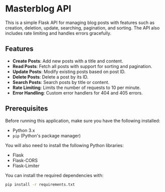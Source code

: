 # Masterblog API

This is a simple Flask API for managing blog posts with features such as creation, deletion, update, searching, pagination, and sorting. The API also includes rate limiting and handles errors gracefully.

## Features
- **Create Posts**: Add new posts with a title and content.
- **Read Posts**: Fetch all posts with support for sorting and pagination.
- **Update Posts**: Modify existing posts based on post ID.
- **Delete Posts**: Delete a post by its ID.
- **Search Posts**: Search posts by title or content.
- **Rate Limiting**: Limits the number of requests to 10 per minute.
- **Error Handling**: Custom error handlers for 404 and 405 errors.

## Prerequisites
Before running this application, make sure you have the following installed:

- Python 3.x
- `pip` (Python's package manager)

You will also need to install the following Python libraries:
- Flask
- Flask-CORS
- Flask-Limiter

You can install the required dependencies with:

```bash
pip install -r requirements.txt
